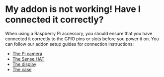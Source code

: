 # My addon is not working! Have I connected it correctly?

When using a Raspberry Pi accessory, you should ensure that you have connected it correctly to the GPIO pins or slots before you power it on. You can follow our addon setup guides for connection instructions:

- [The Pi camera](https://www.raspberrypi.org/learning/addons-guide/picamera/)
- [The Sense HAT](https://www.raspberrypi.org/learning/addons-guide/sensehat/)
- [The display](https://www.raspberrypi.org/learning/addons-guide/display/)
- [The case](https://www.raspberrypi.org/learning/addons-guide/case/)

